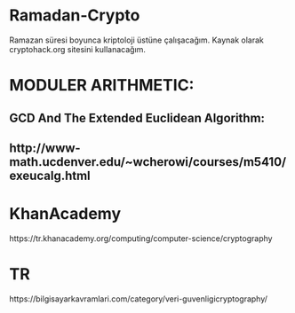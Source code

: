 # Ramadan-Crypto
Ramazan süresi boyunca kriptoloji üstüne çalışacağım. Kaynak olarak cryptohack.org sitesini kullanacağım. 

<h1>MODULER ARITHMETIC:</h1>
<h2>GCD And The Extended Euclidean Algorithm:<h2>
http://www-math.ucdenver.edu/~wcherowi/courses/m5410/exeucalg.html

<h1>KhanAcademy</h1>
https://tr.khanacademy.org/computing/computer-science/cryptography

<h1>TR</h1>
https://bilgisayarkavramlari.com/category/veri-guvenligicryptography/
